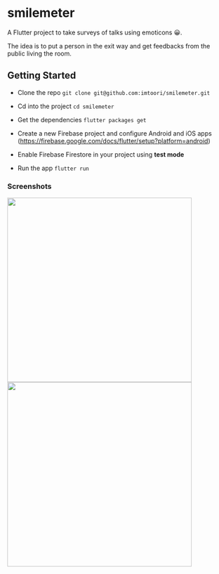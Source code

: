 # smilemeter

A Flutter project to take surveys of talks using emoticons 😀.

The idea is to put a person in the exit way and get feedbacks from the public living the room.

## Getting Started

- Clone the repo `git clone git@github.com:imtoori/smilemeter.git`

- Cd into the project `cd smilemeter`

- Get the dependencies `flutter packages get`

- Create a new Firebase project and configure Android and iOS apps (https://firebase.google.com/docs/flutter/setup?platform=android)

- Enable Firebase Firestore in your project using **test mode**

- Run the app `flutter run`

### Screenshots

<img src='https://github.com/imtoori/smilemeter/blob/master/flutter_01.png' height='420'>
<img src='https://github.com/imtoori/smilemeter/blob/master/flutter_02.png' height='420'>
